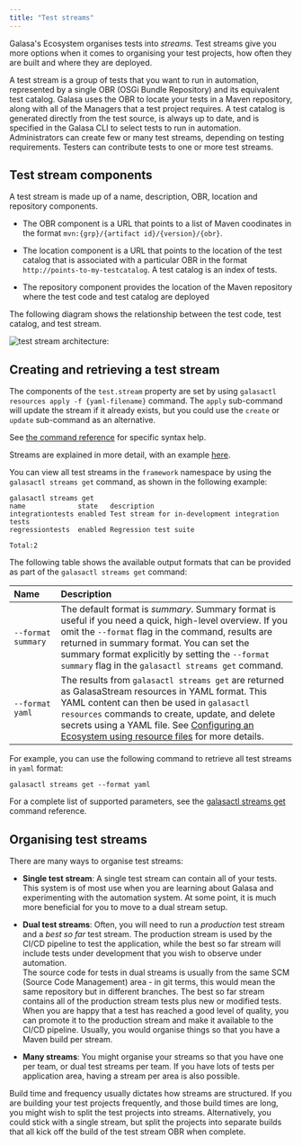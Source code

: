 ```yaml
---
title: "Test streams"
---
```


Galasa's Ecosystem organises tests into _streams_. Test streams give you more options when it comes to organising your test projects, how often they are built and where they are deployed.

A test stream is a group of tests that you want to run in automation, represented by a single OBR (OSGi Bundle Repository) and its equivalent test catalog. Galasa uses the OBR to locate your tests in a Maven repository, along with all of the Managers that a test project requires. A test catalog is generated directly from the test source, is always up to date, and is specified in the Galasa CLI to select tests to run in automation. Administrators can create few or many test streams, depending on testing requirements. Testers can contribute tests to one or more test streams.

## Test stream components

A test stream is made up of a name, description, OBR, location and repository components. 

- The OBR component is a URL that points to a list of Maven coodinates in the format `mvn:{grp}/{artifact id}/{version}/{obr}`. 
- The location component is a URL that points to the location of the test catalog that is associated with a particular OBR in the format `http://points-to-my-testcatalog`. A test catalog is an index of tests.  

- The repository component provides the location of the Maven repository where the test code and test catalog are deployed

The following diagram shows the relationship between the test code, test catalog, and test stream.

![test stream architecture:](test-streams-architecture.svg)


## Creating and retrieving a test stream

The components of the `test.stream` property are set by using `galasactl resources apply -f {yaml-filename}` command.
The `apply` sub-command will update the stream if it already exists, but you could use the `create` or `update` sub-command as an alternative.

See [the command reference](/docs/content/docs/reference/cli-syntax/galasactl_resources_apply.md) for specific syntax help.

Streams are explained in more detail, with an example [here](../ecosystem/ecosystem-manage-resources.md/#test-streams-as-galasastream-resources).

You can view all test streams in the `framework` namespace by using the `galasactl streams get` command, as shown in the following example:

```
galasactl streams get
name             state   description
integrationtests enabled Test stream for in-development integration tests
regressiontests  enabled Regression test suite

Total:2
```

The following table shows the available output formats that can be provided as part of the `galasactl streams get` command:

| Name |  Description  |
| :---- | :-------- | 
| `--format summary` | The default format is _summary_. Summary format is useful if you need a quick, high-level overview. If you omit the `--format` flag in the command, results are returned in summary format. You can set the summary format explicitly by setting the `--format summary` flag in the `galasactl streams get` command.   | 
| `--format yaml` |  The results from `galasactl streams get` are returned as GalasaStream resources in YAML format. This YAML content can then be used in `galasactl resources` commands to create, update, and delete secrets using a YAML file. See [Configuring an Ecosystem using resource files](./ecosystem-manage-resources.md) for more details.|

For example, you can use the following command to retrieve all test streams in `yaml` format:

```shell
galasactl streams get --format yaml
```

For a complete list of supported parameters, see the [galasactl streams get](../reference/cli-syntax/galasactl_streams_get.md) command reference.

## Organising test streams

There are many ways to organise test streams:

- **Single test stream**: A single test stream can contain all of your tests. This system is of most use when you are learning about Galasa and experimenting with the automation system. At some point, it is much more beneficial for you to move to a dual stream setup.

- **Dual test streams**: Often, you will need to run a _production_ test stream and a _best so far_ test stream. The production stream is used by the CI/CD pipeline to test the application, while the best so far stream will include tests under development that you wish to observe under automation.  
  The source code for tests in dual streams is usually from the same SCM (Source Code Management) area - in git terms, this would mean the same repository but in different branches. The best so far stream contains all of the production stream tests plus new or modified tests. When you are happy that a test has reached a good level of quality, you can promote it to the production stream and make it available to the CI/CD pipeline. Usually, you would organise things so that you have a Maven build per stream.

- **Many streams**: You might organise your streams so that you have one per team, or dual test streams per team. If you have lots of tests per application area, having a stream per area is also possible.

Build time and frequency usually dictates how streams are structured. If you are building your test projects frequently, and those build times are long, you might wish to split the test projects into streams. Alternatively, you could stick with a single stream, but split the projects into separate builds that all kick off the build of the test stream OBR when complete.
